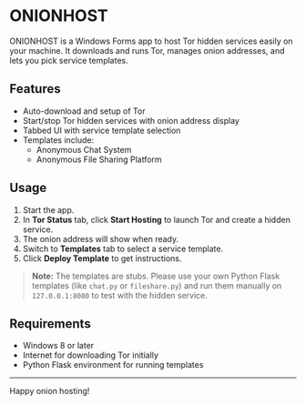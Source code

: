 # ONIONHOST

ONIONHOST is a Windows Forms app to host Tor hidden services easily on your machine. It downloads and runs Tor, manages onion addresses, and lets you pick service templates.

## Features

- Auto-download and setup of Tor
- Start/stop Tor hidden services with onion address display
- Tabbed UI with service template selection
- Templates include:
  - Anonymous Chat System
  - Anonymous File Sharing Platform

## Usage

1. Start the app.
2. In **Tor Status** tab, click **Start Hosting** to launch Tor and create a hidden service.
3. The onion address will show when ready.
4. Switch to **Templates** tab to select a service template.
5. Click **Deploy Template** to get instructions.

> **Note:** The templates are stubs. Please use your own Python Flask templates (like `chat.py` or `fileshare.py`) and run them manually on `127.0.0.1:8080` to test with the hidden service.

## Requirements

- Windows 8 or later
- Internet for downloading Tor initially
- Python Flask environment for running templates

---

Happy onion hosting!
